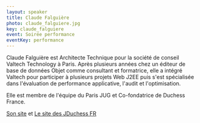```yaml
---
layout: speaker
title: Claude Falguière
photo: claude_falguiere.jpg
key: claude_falguiere
event: Soirée performance
eventKey: performance
---
```


Claude Falguière est Architecte Technique pour la société de conseil Valtech Technology à Paris. Après plusieurs années chez un éditeur de base de données Objet comme consultant et formatrice, elle a intégré Valtech pour participer à plusieurs projets Web J2EE puis s'est spécialisée dans l'évaluation de performance applicative, l'audit et l'optimisation. 

Elle est membre de l'équipe du Paris JUG et Co-fondatrice de Duchess France. 

[Son site](http://cfalguiere.wordpress.com/) et [Le site des JDuchess FR](http://jduchess.org/duchess-france/)